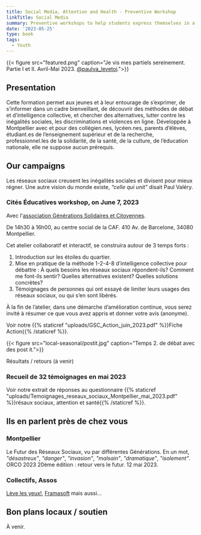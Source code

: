 ```yaml
---
title: Social Media, Attention and Health - Preventive Workshop
linkTitle: Social Media
summary: Preventive workshops to help students express themselves in a benevolent environment, and learn, to raise awareness on alternatives to social networks.
date: '2023-05-25'
type: book
tags:
  - Youth
---
```


{{< figure src="featured.png" caption="Je vis mes partiels sereinement. Partie I et II. Avril-Mai 2023. [@paulva_levetoi](https://www.instagram.com/paulva_levetoi/).">}}

## Presentation

Cette formation permet aux jeunes et à leur entourage de s’exprimer, de s’informer dans un cadre bienveillant, de découvrir des méthodes de débat et d’intelligence collective, et chercher des alternatives, lutter contre les inégalités sociales, les discriminations et violences en ligne. Développée à Montpellier avec et pour des collégien.nes, lycéen.nes, parents d’élèves, étudiant.es de l’enseignement supérieur et de la recherche, professionnel.les de la solidarité, de la santé, de la culture, de l’éducation nationale, elle ne suppose aucun prérequis.

## Our campaigns

Les réseaux sociaux creusent les inégalités sociales et divisent pour mieux régner. Une autre vision du monde existe, <i>“celle qui unit”</i> disait Paul Valéry.

### Cités Éducatives workshop, on June 7, 2023

Avec l'[association Générations Solidaires et Citoyennes](https://www.jeveuxaider.gouv.fr/organisations/4859-generations-solidaires-et-citoyennes).

De 14h30 à 16h00, au centre social de la CAF. 410 Av. de Barcelone, 34080 Montpellier.

Cet atelier collaboratif et interactif, se construira autour de 3 temps forts : 

1. Introduction sur les étoiles du quartier.
2. Mise en pratique de la méthode 1-2-4-8 d’intelligence collective pour débattre : À quels besoins les réseaux sociaux répondent-ils? Comment me font-ils sentir? Quelles alternatives existent? Quelles solutions concrètes?
3. Témoignages de personnes qui ont essayé de limiter leurs usages des réseaux sociaux, ou qui s’en sont libérés.

À la fin de l’atelier, dans une démarche d’amélioration continue, vous serez invité à résumer ce que vous avez appris et donner votre avis (anonyme).

Voir notre {{% staticref "uploads/GSC_Action_juin_2023.pdf" %}}Fiche Action{{% /staticref %}}.

{{< figure src="local-seasonal/postit.jpg" caption="Temps 2. de débat avec des post it.">}}

Résultats / retours (à venir)

### Recueil de 32 témoignages en mai 2023

Voir notre extrait de réponses au questionnaire {{% staticref "uploads/Temoignages_reseaux_sociaux_Montpellier_mai_2023.pdf" %}}résaux sociaux, attention et santé{{% /staticref %}}.

## Ils en parlent près de chez vous

### Montpellier

Le Futur des Réseaux Sociaux, vu par différentes Générations. En un mot, <i>"désastreux"</i>, <i>"danger"</i>, <i>"invasion"</i>, <i>"malsain"</i>, <i>"dramatique"</i>, <i>"isolement"</i>. ORCO 2023 20ème édition : retour vers le futur. 12 mai 2023.

### Collectifs, Assos

[Lève les yeux!](https://www.levelesyeux.com/), [Framasoft](https://framasoft.org/en/) mais aussi...

## Bon plans locaux / soutien

À venir.